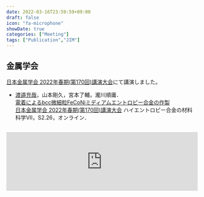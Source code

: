```yaml
---
date: 2022-03-16T23:59:59+09:00
draft: false
icon: "fa-microphone"
showDate: true
categories: ["Meeting"]
tags: ["Publication","JIM"]
---
```


## 金属学会
[日本金属学会 2022年春期(第170回)講演大会](https://jim.or.jp/MEETINGS/2022_spr/news/meeting-guide.html)にて講演しました。

* <u>渡邉充哉</u>，山本剛久，宮本了輔，瀧川順庸．  
[電着によるbcc微細粒FeCoNiミディアムエントロピー合金の作製](https://confit.atlas.jp/guide/event/jim2022spring/subject/2J08-16-09/advanced)  
[日本金属学会 2022年春期(第170回)講演大会](https://jim.or.jp/MEETINGS/2022_spr/news/meeting-guide.html) ハイエントロピー合金の材料科学VII，S2.26，オンライン．

<iframe class="hatenablogcard" style="width:100%;height:155px;margin:15px 0;max-width:680px;" title="日本金属学会2022年春期(第170回)講演大会/電着によるbcc微細粒FeCoNiミディアムエントロピー合金の作製" src="https://hatenablog-parts.com/embed?url=https://confit.atlas.jp/guide/event/jim2022spring/subject/2J08-16-09/advanced" frameborder="0" scrolling="no"></iframe>